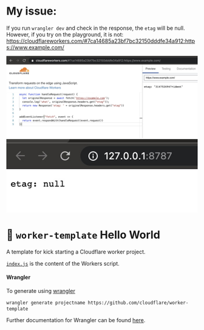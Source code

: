 # My issue:
If you run `wrangler dev` and check in the response, the `etag` will be null. However, if you try on the playground, it is not: https://cloudflareworkers.com/#7ca14685a23bf7bc32150dddfe34a912:https://www.example.com/

![not null in playground](https://github.com/simplenotezy/etagtest/blob/master/playground-not-null.jpg)
![null when deployed](https://github.com/simplenotezy/etagtest/blob/master/wrangler-dev-null.jpg)

# 👷 `worker-template` Hello World

A template for kick starting a Cloudflare worker project.

[`index.js`](https://github.com/cloudflare/worker-template/blob/master/index.js) is the content of the Workers script.

#### Wrangler

To generate using [wrangler](https://github.com/cloudflare/wrangler)

```
wrangler generate projectname https://github.com/cloudflare/worker-template
```

Further documentation for Wrangler can be found [here](https://developers.cloudflare.com/workers/tooling/wrangler).
